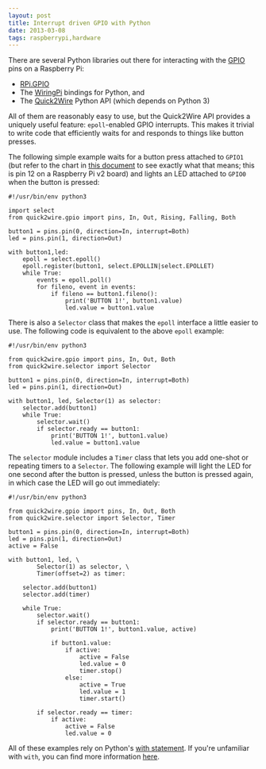 ```yaml
---
layout: post
title: Interrupt driven GPIO with Python
date: 2013-03-08
tags: raspberrypi,hardware
---
```


There are several Python libraries out there for interacting with the
[GPIO][] pins on a Raspberry Pi:

- [RPi.GPIO][] 
- The [WiringPi][] bindings for Python, and
- The [Quick2Wire][] Python API (which depends on Python 3)

All of them are reasonably easy to use, but the Quick2Wire API
provides a uniquely useful feature: `epoll`-enabled GPIO interrupts.
This makes it trivial to write code that efficiently waits for and
responds to things like button presses.

The following simple example waits for a button press attached to
`GPIO1` (but refer to the chart in [this document][pins] to see
exactly what that means; this is pin 12 on a Raspberry Pi v2 board)
and lights an LED attached to `GPIO0` when the button is pressed:

    #!/usr/bin/env python3

    import select
    from quick2wire.gpio import pins, In, Out, Rising, Falling, Both

    button1 = pins.pin(0, direction=In, interrupt=Both)
    led = pins.pin(1, direction=Out)

    with button1,led:
        epoll = select.epoll()
        epoll.register(button1, select.EPOLLIN|select.EPOLLET)
        while True:
            events = epoll.poll()
            for fileno, event in events:
                if fileno == button1.fileno():
                    print('BUTTON 1!', button1.value)
                    led.value = button1.value

There is also a `Selector` class that makes the `epoll` interface a
little easier to use.  The following code is equivalent to the above
`epoll` example:

    #!/usr/bin/env python3

    from quick2wire.gpio import pins, In, Out, Both
    from quick2wire.selector import Selector

    button1 = pins.pin(0, direction=In, interrupt=Both)
    led = pins.pin(1, direction=Out)

    with button1, led, Selector(1) as selector:
        selector.add(button1)
        while True:
            selector.wait()
            if selector.ready == button1:
                print('BUTTON 1!', button1.value)
                led.value = button1.value

The `selector` module includes a `Timer` class that lets you add
one-shot or repeating timers to a `Selector`.  The following example
will light the LED for one second after the button is pressed, unless
the button is pressed again, in which case the LED will go out
immediately:

    #!/usr/bin/env python3

    from quick2wire.gpio import pins, In, Out, Both
    from quick2wire.selector import Selector, Timer

    button1 = pins.pin(0, direction=In, interrupt=Both)
    led = pins.pin(1, direction=Out)
    active = False

    with button1, led, \
            Selector(1) as selector, \
            Timer(offset=2) as timer:

        selector.add(button1)
        selector.add(timer)

        while True:
            selector.wait()
            if selector.ready == button1:
                print('BUTTON 1!', button1.value, active)

                if button1.value:
                    if active:      
                        active = False      
                        led.value = 0       
                        timer.stop()        
                    else:           
                        active = True       
                        led.value = 1       
                        timer.start()       

            if selector.ready == timer:
                if active:  
                    active = False  
                    led.value = 0   

All of these examples rely on Python's [with statement][].  If you're
unfamiliar with `with`, you can find more information [here][with
statement].

[rpi.gpio]: https://pypi.python.org/pypi/RPi.GPIO
[wiringpi]: https://github.com/WiringPi/WiringPi-Python
[quick2wire]: https://github.com/quick2wire/quick2wire-python-api
[pins]: https://projects.drogon.net/raspberry-pi/wiringpi/pins/
[gpio]: https://en.wikipedia.org/wiki/General_Purpose_Input/Output
[with statement]: http://docs.python.org/3/reference/compound_stmts.html#the-with-statement

